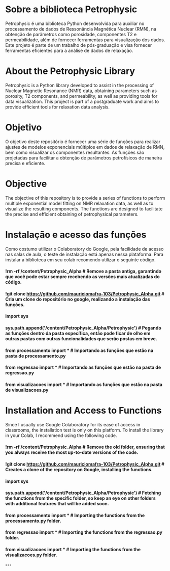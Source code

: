 # Sobre a biblioteca Petrophysic
Petrophysic é uma biblioteca Python desenvolvida para auxiliar no processamento de dados de Ressonância Magnética Nuclear (RMN), na obtenção de parâmetros como porosidade, componentes T2 e permeabilidade, além de fornecer ferramentas para visualização dos dados. Este projeto é parte de um trabalho de pós-graduação e visa fornecer ferramentas eficientes para a análise de dados de relaxação.

# About the Petrophysic Library
Petrophysic is a Python library developed to assist in the processing of Nuclear Magnetic Resonance (NMR) data, obtaining parameters such as porosity, T2 components, and permeability, as well as providing tools for data visualization. This project is part of a postgraduate work and aims to provide efficient tools for relaxation data analysis.

# Objetivo
O objetivo deste repositório é fornecer uma série de funções para realizar ajustes de modelos exponenciais múltiplos em dados de relaxação de RMN, bem como visualizar os componentes resultantes. As funções são projetadas para facilitar a obtenção de parâmetros petrofísicos de maneira precisa e eficiente.

# Objective
The objective of this repository is to provide a series of functions to perform multiple exponential model fitting on NMR relaxation data, as well as to visualize the resulting components. The functions are designed to facilitate the precise and efficient obtaining of petrophysical parameters.

# Instalação e acesso das funções
Como costumo utilizar o Colaboratory do Google, pela facilidade de acesso nas salas de aula, o teste de instalação está apenas nessa plataforma.
Para instalar a biblioteca em seu colab recomendo utilizar o seguinte código.


#### !rm -rf /content/Petrophysic_Alpha                                       # Remove a pasta antiga, garantindo que você pode estar sempre recebendo as versões mais atualizadas do código.
#### !git clone https://github.com/mauriciomafra-103/Petrophysic_Alpha.git    # Cria um clone do repositório no google, realizando a instalação das funções.

#### import sys
#### sys.path.append('/content/Petrophysic_Alpha/Petrophysic')                # Pegando as funções dentro da pasta específica, então pode ficar de olho em outras pastas com outras funcionalidades que serão postas em breve.

#### from processamento import *   # Importando as funções que estão na pasta de processamento.py
#### from regressao import *       # Importando as funções que estão na pasta de regressao.py
#### from visualizacoes import *   # Importando as funções que estão na pasta de visualizacoes.py



# Installation and Access to Functions
Since I usually use Google Colaboratory for its ease of access in classrooms, the installation test is only on this platform.
To install the library in your Colab, I recommend using the following code.


#### !rm -rf /content/Petrophysic_Alpha                                       # Remove the old folder, ensuring that you always receive the most up-to-date versions of the code.
#### !git clone https://github.com/mauriciomafra-103/Petrophysic_Alpha.git    # Creates a clone of the repository on Google, installing the functions.

#### import sys
#### sys.path.append('/content/Petrophysic_Alpha/Petrophysic')                # Fetching the functions from the specific folder, so keep an eye on other folders with additional features that will be added soon.

#### from processamento import *   # Importing the functions from the processamento.py folder.
#### from regressao import *       # Importing the functions from the regressao.py folder.
#### from visualizacoes import *   # Importing the functions from the visualizacoes.py folder.
"""
